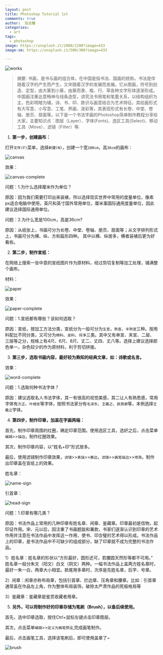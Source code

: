 ```yaml
---
layout: post
title: Photoshop Tutorial 1st
comments: true
author:  张远馨
categories: 
  - art
tags:
  - photoshop
image: https://unsplash.it/2000/1200?image=433
image-sm: https://unsplash.it/500/300?image=433

---
```


![works](/assets/images/2016-11-19/jobs-crafts.jpg)

>    摘要: 书画，是书与画的组合体，在中国是指书法、国画的统称。书法是伴随着汉字的产生而产生，又伴随着汉字的发展而发展。它从图画，符号到创造、定型，由大篆到小篆，由篆而隶、楷、行、草各种文字形体逐渐形成。中国画注重达意畅神与线条造型，讲究法书用笔和笔墨关系，以结构组织为主，色彩明暗为辅，诗、书、印、款识与画意结合为艺术特征。其绘画形式有大写意、小写意、工笔、界画、泼彩等，其表现形式有长卷、中堂、卷轴、册页、扇面等。以下是一个书法字画的Photoshop简单制作教程分享给大家，主要知识点：图层（Layer）、字体(Fonts)、选区工具(Select)、移动工具（Move）、滤镜（Filter）等.


1. **第一步，创建画布：**

  打开`文件(F)`菜单，选择`新建(N)`，创建一个宽`100cm`，高`36cm`的画布：
  
  ![canvas](/assets/images/2016-11-19/canvas.png)
  
  效果：
  
  ![canvas-complete](/assets/images/2016-11-19/canvas-complete.png)
  
  问题：1.为什么选择厘米作为单位？

  原因：因为我们需要打印出来装裱，所以选择现实世界中常用的度量单位，像素px适合电脑中使用，英尺和英寸国外常用单位，厘米事国际通用度量单位，因此建议选择国际通用单位。

  问题：2.为什么宽是100cm，高是36cm?
  
  原因：从纸张上，书画可分为长卷、中堂、卷轴、册页、扇面等；从文字排列形式上，书画可分为横、纵、方和扁形四种。 其中以横、纵居多，横者装裱后更为好看些。

2.  **第二步，制作宣纸：**

  在网络上搜索一张中意的宣纸图片作为原材料，经过剪切复制等加工处理，铺满整个画布。
  
  材料：
  
  ![paper](/assets/images/2016-11-19/paper.jpg)
  
  效果：
  
  ![paper-complete](/assets/images/2016-11-19/paper-complete.png)
  
  问题：1.宣纸都有哪些？该如何选取？
  
  原因：宣纸，按加工方法分类，宣纸分为一般可分为`生宣`，`熟宣`、`半熟宣`三种。按用料配比不同分类，又可分为`棉料`、`皮料`、`将净`三类。其中又有单宣、夹宣、二层、三层等之分，规格上有4尺、6尺、8尺、丈二、丈四、丈八等。选择上建议选择颜色单一，杂色较少的作为原材料，利于剪切拼接。

3.  **第三步，选取书画内容，最好较为熟知的经典文章，如：诗歌或名言。**

  效果：
  
  ![word-complete](/assets/images/2016-11-19/word-complete.png)
  
  问题：1.选取何种书法字体？
  
  原因：建议选取名人书法字体，其一有很高的视觉美感，其二让人有熟悉感，常用字体有`方正`、`叶根友`等字体，按照书法家分有`毛泽东`、`王羲之`、`颜真卿`等，本例选择`王羲之`字体。

4. **第四步，制作印章，加盖在字画两端：**

  首先，制作印章周围的红圈，确定印章范围。使用选区工具，选好之后，点击菜单`编辑`>>`描边`，制作红圈效果。
  
  其次，制作印章内容，以“姓名+印”形式居多。
  
  最后，使用滤镜制作印章效果，`滤镜`>>`素描`>>`撕边`，`滤镜`>>`画笔描边`>>`喷溅`，制作出印章盖在宣纸上的效果。
  
  姓名章：
  
  ![name-sign](/assets/images/2016-11-19/name-sign.png)
  
  引首章：
  
  ![head-sign](/assets/images/2016-11-19/head-sign.png)
  
  问题：1.印章有哪几类？
  
  原因：书法作品上常用的几种印章有姓名章、闲章、鉴藏章。印章最初是信物，起印证作用。宋、元以后，因注重了书画题跋和署款，书家们逐渐认识到印章的艺术作用并注意在书法作品中发挥这一作用，使书、印合璧的艺术得以形成。书法作品上的印章，是书法作品中不可缺少的组成部分，缺了印章就不成为完整的书法作品。
  
  1）姓名章：姓名章的形状以“方形最好，圆形还可，若腰圆天然形等都不可用。” 姓名章一般分朱文（阳文）白文（阴文）两种。一幅书法作品上盖两方姓名章时，最好一朱一白，两章大小相宜。款尾用多章时，次序是先姓名章，后字、号章。
  
  2）闲章：闲章亦称布局章，包括引首章、拦边章、压角章和腰章。比如：引首章通常盖在作品左上角，作为整体布局装饰，破除太严肃作品的死板格局等
  
  3）鉴藏章：鉴藏章是鉴赏收藏者用章。
  
5. **另外，可以将制作好的印章存储为笔刷（Brush），以备后续使用。**

  首先，选中印章选取，按住Ctrl+鼠标左键点击印章图层。
  
  其次，点击菜单`编辑`>>`定义为画笔预设`,完成画笔制作。
  
  最后，点击画笔工具，选择该笔刷后，即可使用盖章了~
  
  ![brush](/assets/images/2016-11-19/brush.png)
